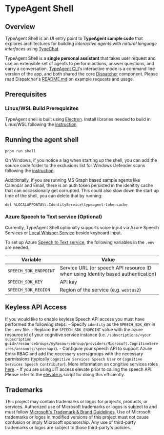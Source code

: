 # TypeAgent Shell

## Overview

TypeAgent Shell is an UI entry point to **TypeAgent sample code** that explores architectures for building _interactive agents_ with _natural language interfaces_ using [TypeChat](https://github.com/microsoft/typechat).

TypeAgent Shell is a **single personal assistant** that takes user request and use an extensible set of agents to perform actions, answer questions, and carry a conversation. [TypeAgent CLI](../cli/)'s interactive mode is a command line version of the app, and both shared the core [Dispatcher](../dispatcher/) component. Please read Dispatcher's [README.md](../dispatcher/README.md) on example requests and usage.

## Prerequisites

### Linux/WSL Build Prerequisites

TypeAgent shell is built using [Electron](https://www.electronjs.org). Install libraries needed to build in Linux/WSL following the [instruction](https://www.electronjs.org/docs/latest/development/build-instructions-linux)

## Running the agent shell

```shell
pnpm run shell
```

On Windows, if you notice a lag when starting up the shell, you can add the source code folder to the exclusions list for Windows Defender scans following the [instruction](https://support.microsoft.com/en-us/windows/add-an-exclusion-to-windows-security-811816c0-4dfd-af4a-47e4-c301afe13b26).

Additionally, if you are running MS Graph based sample agents like Calendar and Email, there is an auth token persisted in the idenitity cache that can occassionally get corrupted. This could also slow down the start up time of the shell, you can delete that by running:

```console
del %LOCALAPPDATA%\.IdentityService\typeagent-tokencache
```

### Azure Speech to Text service (Optional)

Currently, TypeAgent Shell optionally supports voice input via Azure Speech Services or [Local Whisper Service](../../../python/whisperService/) beside keyboard input.

To set up Azure [Speech to Text service](https://learn.microsoft.com/en-us/azure/ai-services/speech-service/index-speech-to-text), the following variables in the `.env` are needed.

| Variable              | Value                                                                                            |
| --------------------- | ------------------------------------------------------------------------------------------------ |
| `SPEECH_SDK_ENDPOINT` | Service URL (or speech API resource ID when using Identity based authentication)                 |
| `SPEECH_SDK_KEY`      | API key                                                                                          |
| `SPEECH_SDK_REGION`   | Region of the service (e.g. `westus2`)                                                           |

## Keyless API Access

If you would like to enable keyless Speech API access you must have performed the following steps:
    - Specify `identity` as the `SPEECH_SDK_KEY` in the `.env` file. 
    - Replace the `SPEECH_SDK_ENDPOINT` value with the azure resource id of your cognitive service instance (i.e. `/subscriptions/<your subscription guid>/resourceGroups/myResourceGroup/providers/Microsoft.CognitiveServices/accounts/speechapi`).
    - Configure your speech API to support Azure Entra RBAC and add the necessary users/groups with the necessary permissions 
(typically `Cognitive Services Speech User` or `Cognitive Services Speech Contributor`). More information on congitive services roles [here](https://learn.microsoft.com/en-us/azure/ai-services/speech-service/role-based-access-control).
    - If you are using JIT access elevate prior to calling the speech API.  Please refer to the [elevate.js](../../tools/scripts/elevate.js) script for doing this efficiently.

## Trademarks

This project may contain trademarks or logos for projects, products, or services. Authorized use of Microsoft
trademarks or logos is subject to and must follow
[Microsoft's Trademark & Brand Guidelines](https://www.microsoft.com/en-us/legal/intellectualproperty/trademarks/usage/general).
Use of Microsoft trademarks or logos in modified versions of this project must not cause confusion or imply Microsoft sponsorship.
Any use of third-party trademarks or logos are subject to those third-party's policies.
